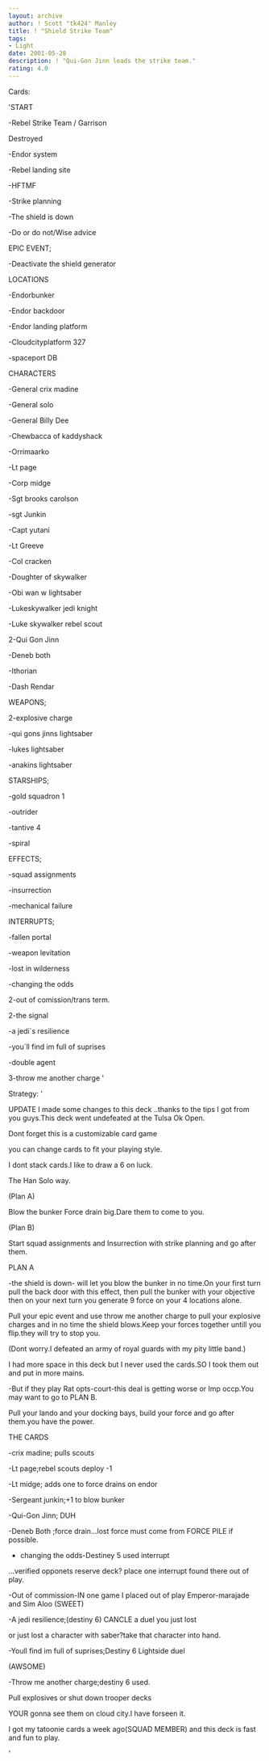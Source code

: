 ```yaml
---
layout: archive
author: ! Scott "tk424" Manley
title: ! "Shield Strike Team"
tags:
- Light
date: 2001-05-28
description: ! "Qui-Gon Jinn leads the strike team."
rating: 4.0
---
```

Cards: 

'START

 -Rebel Strike Team / Garrison

   Destroyed

 -Endor system

 -Rebel landing site

 -HFTMF

 -Strike planning

 -The shield is down

 -Do or do not/Wise advice


EPIC EVENT;

-Deactivate the shield generator


LOCATIONS

 -Endorbunker

 -Endor backdoor

 -Endor landing platform

 -Cloudcityplatform 327

 -spaceport DB


CHARACTERS

 -General crix madine

 -General solo

 -General Billy Dee

 -Chewbacca of kaddyshack

 -Orrimaarko

 -Lt page

 -Corp midge

 -Sgt brooks carolson

 -sgt Junkin

 -Capt yutani

 -Lt Greeve

 -Col cracken

 -Doughter of skywalker

 -Obi wan w lightsaber

 -Lukeskywalker jedi knight

 -Luke skywalker rebel scout

2-Qui Gon Jinn

 -Deneb  both

 -Ithorian

 -Dash Rendar


WEAPONS;

 2-explosive charge

 -qui gons jinns lightsaber

 -lukes lightsaber

 -anakins lightsaber


STARSHIPS;

 -gold squadron 1

 -outrider

 -tantive 4

 -spiral


EFFECTS;

 -squad assignments

 -insurrection

 -mechanical failure


INTERRUPTS;

 -fallen portal

 -weapon levitation

 -lost in wilderness

 -changing the odds

2-out of comission/trans term.

2-the signal

 -a jedi`s resilience

 -you`ll find im full of suprises

 -double agent

3-throw me another charge '

Strategy: '

UPDATE I made some changes to this deck ..thanks to the tips I got from you guys.This deck went undefeated at the Tulsa Ok Open.



Dont forget this is a customizable card game

you can change cards to fit your playing style.

I dont stack cards.I like to draw a 6 on luck.

The Han Solo way.


(Plan A)

Blow the bunker Force drain big.Dare them to come to you.


(Plan B)

Start  squad assignments and Insurrection with strike planning and go after them.




PLAN A

-the shield is down- will let you blow the bunker in no time.On your first turn pull the back door with this effect, then pull the bunker with your objective then on your next turn you generate 9 force on your 4 locations alone.

Pull your epic event and use throw me another charge to pull your explosive charges and in no time the shield blows.Keep your forces together untill you flip.they will try to stop you.

(Dont worry.I defeated an army of royal guards with my pity little band.)

I had more space in this deck but I never used the cards.SO I took them out and put in more mains.


-But if they play Rat opts-court-this deal is getting worse or Imp occp.You may want to go to PLAN B.

Pull your lando and your docking bays, build your force and go after them.you have the power.



THE CARDS

-crix madine; pulls scouts

-Lt page;rebel scouts deploy -1

-Lt midge; adds one to force drains on endor

-Sergeant junkin;+1 to blow bunker

-Qui-Gon Jinn; DUH

-Deneb Both ;force drain...lost force must come from FORCE PILE if possible.

- changing the odds-Destiney 5  used interrupt 

...verified opponets reserve deck? place one interrupt found there out of play.

-Out of commission-IN one game I placed out of play Emperor-marajade and Sim Aloo (SWEET)

-A jedi resilience;(destiny 6) CANCLE a duel you just lost

or just lost a character with saber?take that character into hand.

-Youll find im full of suprises;Destiny 6 Lightside duel

(AWSOME)

-Throw me another charge;destiny 6 used.

Pull explosives or shut down trooper decks

YOUR gonna see them on cloud city.I have forseen it.


I got my tatoonie cards a week ago(SQUAD MEMBER) and this deck is fast and fun to play.







'